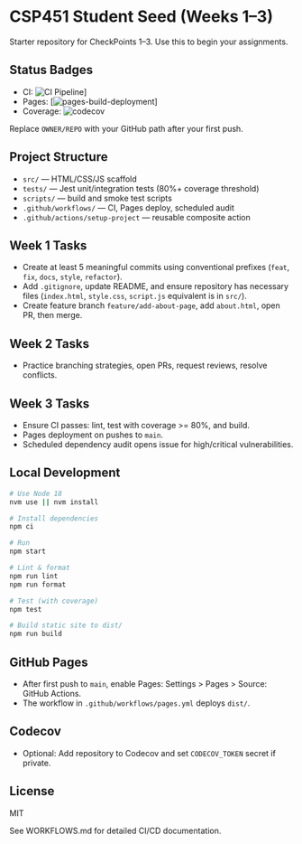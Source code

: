 # CSP451 Student Seed (Weeks 1–3)

Starter repository for CheckPoints 1–3. Use this to begin your assignments.

## Status Badges

- CI: ![CI Pipeline](https://github.com/RoSan587/CSP451-CheckPoint3-rosan/actions/workflows/ci.yml/badge.svg)]
- Pages: [![pages-build-deployment](https://github.com/RoSan587/CSP451-CheckPoint3-rosan/actions/workflows/pages/pages-build-deployment/badge.svg)]
- Coverage: ![codecov](https://codecov.io/gh/OWNER/REPO/branch/main/graph/badge.svg)

Replace `OWNER/REPO` with your GitHub path after your first push.

## Project Structure

- `src/` — HTML/CSS/JS scaffold
- `tests/` — Jest unit/integration tests (80%+ coverage threshold)
- `scripts/` — build and smoke test scripts
- `.github/workflows/` — CI, Pages deploy, scheduled audit
- `.github/actions/setup-project` — reusable composite action

## Week 1 Tasks

- Create at least 5 meaningful commits using conventional prefixes (`feat`, `fix`, `docs`, `style`, `refactor`).
- Add `.gitignore`, update README, and ensure repository has necessary files (`index.html`, `style.css`, `script.js` equivalent is in `src/`).
- Create feature branch `feature/add-about-page`, add `about.html`, open PR, then merge.

## Week 2 Tasks

- Practice branching strategies, open PRs, request reviews, resolve conflicts.

## Week 3 Tasks

- Ensure CI passes: lint, test with coverage >= 80%, and build.
- Pages deployment on pushes to `main`.
- Scheduled dependency audit opens issue for high/critical vulnerabilities.

## Local Development

```bash
# Use Node 18
nvm use || nvm install

# Install dependencies
npm ci

# Run
npm start

# Lint & format
npm run lint
npm run format

# Test (with coverage)
npm test

# Build static site to dist/
npm run build
```

## GitHub Pages

- After first push to `main`, enable Pages: Settings > Pages > Source: GitHub Actions.
- The workflow in `.github/workflows/pages.yml` deploys `dist/`.

## Codecov

- Optional: Add repository to Codecov and set `CODECOV_TOKEN` secret if private.

## License

MIT

See WORKFLOWS.md for detailed CI/CD documentation.
